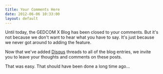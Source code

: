 ```yaml
---
title: Your Comments Here
date: 2012-06-06 10:33:00
layout: default
---
```


Until today, the GEDCOM X Blog has been closed to your comments. But it's 
not because we don't want to hear what you have to say. It's just
because we never got around to adding the feature.

Now that we've added [Disqus](http://disqus.com) threads to all of the 
blog entries, we invite you to leave your thoughts and comments on these
posts.

That was easy. That should have been done a long time ago...
